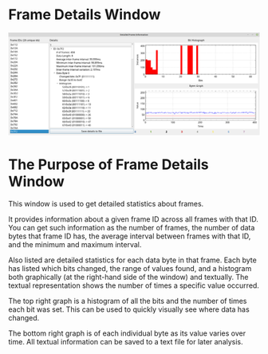 Frame Details Window
======================

![Frame Details Window](./images/FrameInfoWindow.png)

The Purpose of Frame Details Window
===================================

This window is used to get detailed statistics about frames. 

It provides information about a given frame ID across all frames with that ID. You can get such information as the number of frames, the number of data bytes that frame ID has, the average interval between frames with that ID, and the minimum and maximum interval. 

Also listed are detailed statistics for each data byte in that frame. Each byte has listed which bits changed, the range of values found, and a histogram both graphically (at the right-hand side of the window) and textually. The textual representation shows the number of times a specific value occurred. 

The top right graph is a histogram of all the bits and the number of times each bit was set. This can be used to quickly visually see where data has changed. 

The bottom right graph is of each individual byte as its value varies over time. All textual information can be saved to a text file for later analysis.
